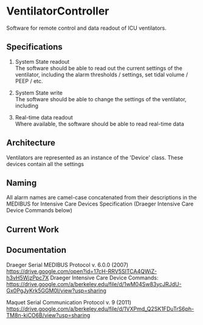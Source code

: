 # VentilatorController

Software for remote control and data readout of ICU ventilators. 

## Specifications
1. System State readout<br/>
The software should be able to read out the current settings of the ventilator, including the alarm thresholds / settings, set tidal volume / PEEP / etc. 

2. System State write<br/>
The software should be able to change the settings of the ventilator, including 

3. Real-time data readout<br/>
Where available, the software should be able to read real-time data 

## Architecture
Ventilators are represented as an instance of the 'Device' class. These devices contain all the settings

## Naming
All alarm names are camel-case concatenated from their descriptions in the MEDIBUS for Intensive Care Devices Specification (Draeger Intensive Care Device Commands below)

## Current Work


## Documentation
Draeger Serial MEDIBUS Protocol v. 6.0.0 (2007) https://drive.google.com/open?id=17cH-RRV5SITCA4QWiZ-h3vH5WjzPpc7X
Draeger Intensive Care Device Commands: https://drive.google.com/a/berkeley.edu/file/d/1wM04Sw83ycJRJdU-Gx0PgJyKrk5GGM0I/view?usp=sharing

Maquet Serial Communication Protocol v. 9 (2011) https://drive.google.com/a/berkeley.edu/file/d/1VXPmd_Q2SK1FDuTrS6ph-TM8n-kiCO6B/view?usp=sharing

